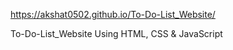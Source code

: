 https://akshat0502.github.io/To-Do-List_Website/



To-Do-List_Website Using HTML, CSS & JavaScript
